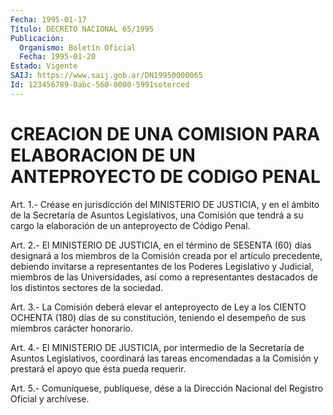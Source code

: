 ```yaml
---
Fecha: 1995-01-17
Título: DECRETO NACIONAL 65/1995
Publicación:
  Organismo: Boletín Oficial
  Fecha: 1995-01-20
Estado: Vigente
SAIJ: https://www.saij.gob.ar/DN19950000065
Id: 123456789-0abc-560-0000-5991soterced
---
```

# CREACION DE UNA COMISION PARA ELABORACION DE UN ANTEPROYECTO DE CODIGO PENAL

<a id="1"></a>
Art.  1.- Créase en jurisdicción del MINISTERIO DE JUSTICIA, y en  el  ámbito  de  la  Secretaría  de  Asuntos  Legislativos,  una Comisión  que  tendrá  a su cargo la elaboración de un anteproyecto de Código Penal.

<a id="2"></a>
Art.  2.-  El MINISTERIO DE JUSTICIA, en el término de SESENTA (60) días designará  a  los  miembros  de la Comisión creada por el artículo precedente, debiendo invitarse  a  representantes  de  los Poderes  Legislativo y Judicial, miembros de las Universidades, así como a representantes  destacados  de  los distintos sectores de la sociedad.

<a id="3"></a>
Art. 3.- La Comisión deberá elevar el anteproyecto de Ley a los CIENTO   OCHENTA  (180)  días  de  su  constitución,  teniendo  el desempeño de sus miembros carácter honorario.

<a id="4"></a>
Art.  4.-  El  MINISTERIO  DE  JUSTICIA,  por intermedio de la Secretaría    de  Asuntos  Legislativos,  coordinará  las    tareas encomendadas a  la  Comisión  y  prestará  el  apoyo que ésta pueda requerir.

<a id="5"></a>
Art. 5.- Comuníquese, publíquese, dése a la Dirección Nacional del Registro Oficial y archívese.